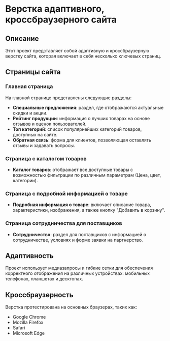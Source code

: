 # Верстка адаптивного, кроссбраузерного сайта
## Описание
Этот проект представляет собой адаптивную и кроссбраузерную верстку сайта, которая включает в себя несколько ключевых страниц.
## Страницы сайта
### Главная страница
На главной странице представлены следующие разделы:
- **Специальные предложения**: раздел, где отображаются актуальные скидки и акции.
- **Рейтинг продукции**: информация о лучших товарах на основе отзывов и оценок пользователей.
- **Топ категорий**: список популярнейших категорий товаров, доступных на сайте.
- **Обратная связь**: форма для клиентов, позволяющая оставлять отзывы и задавать вопросы.
### Страница с каталогом товаров
- **Каталог товаров**: отображает все доступные товары с возможностью фильтрации по различным параметрам (Цена, цвет, категории).
### Страница с подробной информацией о товаре
- **Подробная информация о товаре**: включает описание товара, характеристики, изображения, а также кнопку "Добавить в корзину".
### Страница сотрудничества для поставщиков
- **Сотрудничество**: раздел для поставщиков с информацией о сотрудничестве, условиях и форме заявки на партнерство.
## Адаптивность
Проект использует медиазапросы и гибкие сетки для обеспечения корректного отображения на различных устройствах: мобильных телефонах, планшетах и десктопах.
## Кроссбраузерность
Верстка протестирована на основных браузерах, таких как:
- Google Chrome
- Mozilla Firefox
- Safari
- Microsoft Edge
